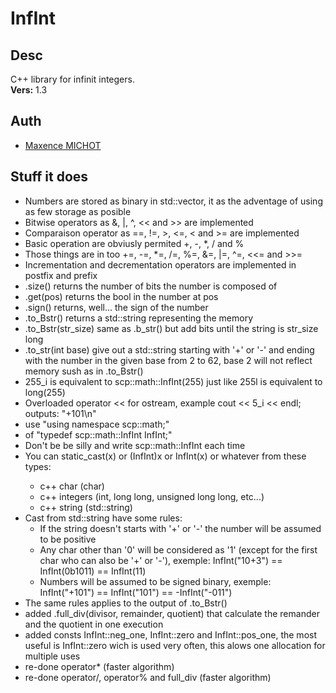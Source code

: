 # InfInt

## Desc
 C++ library for infinit integers.\
 __Vers:__ 1.3

## Auth
 * [Maxence MICHOT](https://github.com/VokunGahrotLaas)

## Stuff it does
 * Numbers are stored as binary in std::vector<bool>, it as the adventage of using as few storage as posible
 * Bitwise operators as &, |, ^, << and >> are implemented
 * Comparaison operator as ==, !=, >, <=, < and >= are implemented
 * Basic operation are obviusly permited +, -, *, / and %
 * Those things are in too +=, -=, *=, /=, %=, &=, |=, ^=, <<= and >>=
 * Incrementation and decrementation operators are implemented in postfix and prefix
 * .size() returns the number of bits the number is composed of
 * .get(pos) returns the bool in the number at pos
 * .sign() returns, well... the sign of the number
 * .to_Bstr() returns a std::string representing the memory
 * .to_Bstr(str_size) same as .b_str() but add bits until the string is str_size long
 * .to_str(int base) give out a std::string starting with '+' or '-' and ending with the number in the given base from 2 to 62, base 2 will not reflect memory sush as in .to_Bstr()
 * 255_i is equivalent to scp::math::InfInt(255) just like 255l is equivalent to long(255)
 * Overloaded operator << for ostream, example cout << 5_i << endl; outputs: "+101\n"
 * use "using namespace scp::math;"
 *  of "typedef scp::math::InfInt InfInt;"
 * Don't be be silly and write scp::math::InfInt each time
 * You can static_cast<InfInt>(x) or (InfInt)x or InfInt(x) or whatever from these types:
   * c++ char (char)
   * c++ integers (int, long long, unsigned long long, etc...)
   * c++ string (std::string)
 * Cast from std::string have some rules:
   * If the string doesn't starts with '+' or '-' the number will be assumed to be positive
   * Any char other than '0' will be considered as '1' (except for the first char who can also be '+' or '-'), exemple: InfInt("10+3") == InfInt(0b1011) == InfInt(11)
   * Numbers will be assumed to be signed binary, exemple: InfInt("+101") == InfInt("101") == -InfInt("-011")
 * The same rules applies to the output of .to_Bstr()
 * added .full_div(divisor, remainder, quotient) that calculate the remander and the quotient in one execution
 * added consts InfInt::neg_one, InfInt::zero and InfInt::pos_one, the most useful is InfInt::zero wich is used very often, this alows one allocation for multiple uses
 * re-done operator* (faster algorithm)
 * re-done operator/, operator% and full_div (faster algorithm)